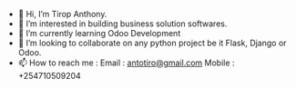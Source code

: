 - 👋 Hi, I’m Tirop Anthony.
- 👀 I’m interested in building business solution softwares.
- 🌱 I’m currently learning Odoo Development
- 💞️ I’m looking to collaborate on any python project be it Flask, Django or Odoo.
- 📫 How to reach me : Email : antotiro@gmail.com Mobile : +254710509204 

<!---
Antoh1/Antoh1 is a ✨ special ✨ repository because its `README.md` (this file) appears on your GitHub profile.
You can click the Preview link to take a look at your changes.
--->
